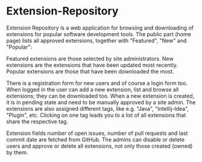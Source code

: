 # Extension-Repository
Extension Repository is a web application for browsing and downloading of extensions for popular software development tools.
The public part (home page) lists all approved extensions, together with "Featured", "New" and "Popular":

Featured extensions are those selected by site administrators.
New extensions are the extensions that have been updated most recently.
Popular extensions are those that have been downloaded the most.

There is a registration form for new users and of course a login form too.
When logged in the user can add a new extension, list and browse all extensions; they can be downloaded too.
When a new extension is created, it is in pending state and need to be manually approved by a site admin.
The extensions are also assigned different tags, like e.g. "Java", "Intellij-Idea", "Plugin", etc.
Clicking on one tag leads you to a list of all extensions that share the respective tag.

Extension fields number of open issues, number of pull requests and last commit date are fetched from GitHub. 
The admins can disable or delete users and approve or delete all extensions, not only those created (owned) by them.
